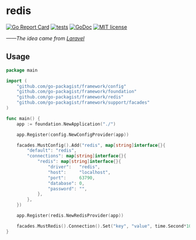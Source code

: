 # redis

[![Go Report Card](https://goreportcard.com/badge/github.com/go-packagist/framework)](https://goreportcard.com/report/github.com/go-packagist/framework)
[![tests](https://github.com/go-packagist/framework/actions/workflows/go.yml/badge.svg)](https://github.com/go-packagist/framework/actions/workflows/go.yml)
[![GoDoc](https://pkg.go.dev/badge/github.com/go-packagist/framework/redis)](https://pkg.go.dev/github.com/go-packagist/framework/redis)
[![MIT license](https://img.shields.io/badge/license-MIT-brightgreen.svg)](https://opensource.org/licenses/MIT)

_——The idea came from [Laravel](https://github.com/laravel)_

## Usage

```go
package main

import (
	"github.com/go-packagist/framework/config"
	"github.com/go-packagist/framework/foundation"
	"github.com/go-packagist/framework/redis"
	"github.com/go-packagist/framework/support/facades"
)

func main() {
	app := foundation.NewApplication("./")

	app.Register(config.NewConfigProvider(app))

	facades.MustConfig().Add("redis", map[string]interface{}{
		"default": "redis",
		"connections": map[string]interface{}{
			"redis": map[string]interface{}{
				"driver":   "redis",
				"host":     "localhost",
				"port":     63790,
				"database": 0,
				"password": "",
			},
		},
	})

	app.Register(redis.NewRedisProvider(app))

	facades.MustRedis().Connection().Set("key", "value", time.Second*100)
}
```

